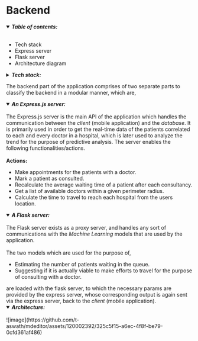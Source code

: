 # Backend

<details open>
<summary><i><b>Table of contents:</b></i></summary>
    <br />
    <ul>
        <li>Tech stack</li>
        <li>Express server</li>
        <li>Flask server</li>
        <li>Architecture diagram</li>
    </ul>
</details>

<details>
<summary><i><b>Tech stack:</b></i></summary>
  
![Supabase](https://img.shields.io/badge/Supabase-3ECF8E?style=for-the-badge&logo=supabase&logoColor=white)
![Postgres](https://img.shields.io/badge/postgres-%23316192.svg?style=for-the-badge&logo=postgresql&logoColor=white)
![Express.js](https://img.shields.io/badge/express.js-%23404d59.svg?style=for-the-badge&logo=express&logoColor=%2361DAFB)
![Flask](https://img.shields.io/badge/flask-%23000.svg?style=for-the-badge&logo=flask&logoColor=white)
![NPM](https://img.shields.io/badge/NPM-%23CB3837.svg?style=for-the-badge&logo=npm&logoColor=white)
![NodeJS](https://img.shields.io/badge/node.js-6DA55F?style=for-the-badge&logo=node.js&logoColor=white)
![JavaScript](https://img.shields.io/badge/javascript-%23323330.svg?style=for-the-badge&logo=javascript&logoColor=%23F7DF1E)
![Python](https://img.shields.io/badge/python-3670A0?style=for-the-badge&logo=python&logoColor=ffdd54)
![TypeScript](https://img.shields.io/badge/typescript-%23007ACC.svg?style=for-the-badge&logo=typescript&logoColor=white)
![Postman](https://img.shields.io/badge/Postman-FF6C37?style=for-the-badge&logo=postman&logoColor=white)
![Gunicorn](https://img.shields.io/badge/gunicorn-%298729.svg?style=for-the-badge&logo=gunicorn&logoColor=white)
![GitHub](https://img.shields.io/badge/github-%23121011.svg?style=for-the-badge&logo=github&logoColor=white)
![Git](https://img.shields.io/badge/git-%23F05033.svg?style=for-the-badge&logo=git&logoColor=white)
</details>

The backend part of the application comprises of two separate parts to classify the backend in a modular manner, which are,

<details open>
<summary><b><i>An Express.js server:</i></b></summary>
    <br />
    The Express.js server is the main API of the application which handles the communication between the <i>client</i> (mobile application) and the <i>database</i>. It is primarily used in order to get the real-time data of the patients correlated to each and every doctor in a hospital, which is later used to analyze the trend for the purpose of predictive analysis.
    The server enables the following functionalities/actions.
    <br />
    <br />
    <b>Actions:</b>
    <br />
    <ul>
        <li>Make appointments for the patients with a doctor.</li>
        <li>Mark a patient as consulted.</li>
        <li>Recalculate the average waiting time of a patient after each consultancy.</li>
        <li>Get a list of available doctors within a given perimeter radius.</li>
        <li>Calculate the time to travel to reach each hospital from the users location.</li>
    </ul>
</details>
<details open>
<summary><b><i>A Flask server:</i></b></summary>
    <br />
    The Flask server exists as a proxy server, and handles any sort of communications with the <i>Machine Learning</i> models that are used by the application.
    <br />
    <br />
    The two models which are used for the purpose of,
    <ul>
        <li>Estimating the number of patients waiting in the queue.</li>
        <li>Suggesting if it is actually viable to make efforts to travel for the purpose of consulting with a doctor.</li>
    </ul>
    are loaded with the flask server, to which the necessary params are provided by the express server, whose corresponding output is again sent via the express server, back to the <i>client</i> (mobile application).
</details>
<details open>
<summary><b><i>Architecture:</b></i></summary>
    <br />
    ![image](https://github.com/t-aswath/mdeditor/assets/120002392/325c5f15-a6ec-4f8f-be79-0cfd361af486)

</details>
